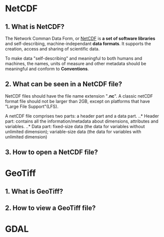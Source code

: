 # NetCDF
## 1. What is NetCDF?
The Network Comman Data Form, or [NetCDF](https://www.unidata.ucar.edu/software/netcdf/docs/) is **a set of software libraries** 
and self-describing, machine-independant **data formats**. It supports the creation, access and sharing of scientific data. 

To make data "self-describing" and meaningful to both humans and machines, the names, units of measure and other metadata should be meaningful and conform to **Conventions**. 

## 2. What can be seen in a NetCDF file?
NetCDF files should have the file name extension "**.nc**". A classic netCDF format file should not be larger than 2GB, except on platforms that have "Large File Support"(LFS). 

A netCDF file comprises two parts: a header part and a data part.
..* Header part: contains all the information/metadata about dimensions, attributes and variables. 
..* Data part: fixed-size data (the data for variables without unlimited dimension); variable-size data (the data for variables with unlimited dimension)

## 3. How to open a NetCDF file?

# GeoTiff
## 1. What is GeoTiff?

## 2. How to view a GeoTiff file?

# GDAL
